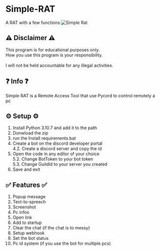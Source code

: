 # Simple-RAT
A RAT with a few functions
![Simple Rat](https://user-images.githubusercontent.com/113242324/194132365-a401e28b-d5ff-4fb9-af88-d1164f1a09b7.png)<br>

## ⚠ Disclaimer ⚠ 

This program is for educational purposes only. <br />
How you use this program is your responsibility. <br />
<br />
I will not be held accountable for any illegal activities.

## ❓ Info ❓
Simple RAT is a Remote Access Tool that use Pycord to control remotely a pc

## ⚙ Setup ⚙

1. Install Python 3.10.7 and add it to the path
2. Donwload the zip
3. run the Install requirements.bat
4. Create a bot on the discord developer portal <br />
4.2. Create a discord server and copy the id
5.  Open the code in any editor of your choice <br />
5.2. Change BotToken to your bot token <br />
5.3. Change GuildId to your server you created
6. Save and exit

## ✅ Features ✅
1. Popup message
2. Text-to-spreech
3. Screenshot
4. Pc infos
5. Open link
6. Add to startup
7. Clear the chat (if the chat is to messy)
8. Setup webhook
9. Set the bot status
10. Pc id system (if you use the bot for multiple pcs)
